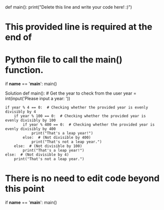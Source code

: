 def main():
    print("Delete this line and write your code here! :)")


# This provided line is required at the end of
# Python file to call the main() function.
if __name__ == '__main__':
    main()

    
Solution
def main():
    # Get the year to check from the user
    year = int(input('Please input a year: '))

    if year % 4 == 0:  # Checking whether the provided year is evenly divisibly by 4
        if year % 100 == 0:  # Checking whether the provided year is evenly divisibly by 100
            if year % 400 == 0:  # Checking whether the provided year is evenly divisibly by 400
                print("That's a leap year!")
            else:  # (Not divisible by 400)
                print("That's not a leap year.")
        else:  # (Not divisible by 100)
            print("That's a leap year!")
    else:  # (Not divisible by 4)
        print("That's not a leap year.")


# There is no need to edit code beyond this point

if __name__ == '__main__':
    main()